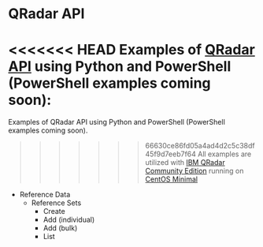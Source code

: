 # QRadar API

<<<<<<< HEAD
Examples of [QRadar API](https://www.ibm.com/support/knowledgecenter/SSKMKU/com.ibm.qradar.doc_cloud/c_rest_api_getting_started.html) using Python and PowerShell (PowerShell examples coming soon):
=======
Examples of QRadar API using Python and PowerShell (PowerShell examples coming soon).

>>>>>>> 66630ce86fd05a4ad4d2c5c38df45f9d7eeb7f64
All examples are utilized with [IBM QRadar Community Edition](https://developer.ibm.com/qradar/ce/) running on [CentOS Minimal](https://www.centos.org/download/)
* Reference Data
    * Reference Sets
        * Create
        * Add (individual)
        * Add (bulk)
        * List

